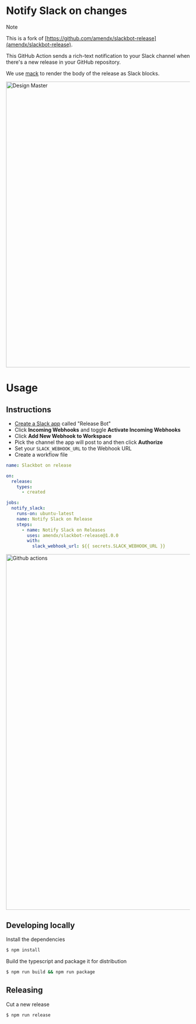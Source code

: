 # Notify Slack on changes

> [!NOTE]
> This is a fork of [https://github.com/amendx/slackbot-release](amendx/slackbot-release).

This GitHub Action sends a rich-text notification to your Slack channel when there's a new release in your GitHub repository.

We use [mack](https://github.com/tryfabric/mack)  to render the body of the release as Slack blocks.

<img width="782" alt="Design Master" src="https://user-images.githubusercontent.com/30783877/180804836-f2644f6f-ff79-4dd1-b3c9-04f6a56f91c1.png">

# Usage

## Instructions

- [Create a Slack app](https://api.slack.com/apps/new) called "Release Bot"
- Click **Incoming Webhooks** and toggle **Activate Incoming Webhooks**
- Click **Add New Webhook to Workspace**
- Pick the channel the app will post to and then click **Authorize**
- Set your `SLACK_WEBHOOK_URL` to the Webhook URL
- Create a workflow file

```yaml
name: Slackbot on release

on:
  release:
    types:
      - created

jobs:
  notify_slack:
    runs-on: ubuntu-latest
    name: Notify Slack on Release
    steps:
      - name: Notify Slack on Releases
        uses: amendx/slackbot-release@1.0.0
        with:
          slack_webhook_url: ${{ secrets.SLACK_WEBHOOK_URL }}
```

<img width="973" alt="Github actions" src="https://user-images.githubusercontent.com/30783877/180820722-c5d5b438-b02f-4501-8da3-ed3e742563aa.png">

## Developing locally
Install the dependencies

```bash
$ npm install
```
Build the typescript and package it for distribution

```bash
$ npm run build && npm run package
```


## Releasing

Cut a new release

```bash
$ npm run release
```
